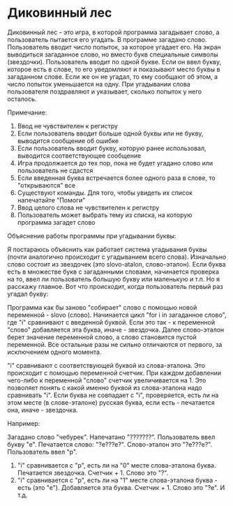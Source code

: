 # Диковинный лес
Диковинный лес - это игра, в которой программа загадывает слово, а пользователь пытается его угадать.
В программе загадано слово. Пользователь вводит число попыток, за которое угадает его. На экран выводиться загаданное слово, но вместо букв специальные символы (звездочки). Пользователь вводит по одной букве. Если он ввел букву, которое есть в слове, то его уведомляют и показывают место буквы в загаданном слове. Если же он не угадал, то ему сообщают об этом, а число попыток уменьшается на одну. При угадывании слова пользователя поздравляют и указывает, сколько попыток у него осталось.

Примечание:
1) Ввод не чувствителен к регистру
2) Если пользователь вводит больше одной буквы или не букву, выводится сообщение об ошибке
3) Если пользователь вводит букву, которую ранее использовал, выводится соответствующее сообщение
4) Игра продолжается до тех пор, пока не будет угадано слово или пользователь не сдастся
5) Если введенная буква встречается более одного раза в слове, то "открываются" все
6) Существуют команды. Для того, чтобы увидеть их список напечатайте "Помоги"
7) Ввод целого слова не чувствителен к регистру
8) Пользователь может выбрать тему из списка, на которую программа загадет слово

Объяснение работы программы при угадывании буквы:

Я постараюсь объяснить как работает система угадывания буквы (почти аналогично происходит с угадыванием всего слова). Изначально слово состоит из звездочек (это slovo-atalon, слово-эталон). Если буква есть в множестве букв с загаданными словами, начинается проверка на то, ввел ли пользователь большую букву или маленькую и т.п. Но я расскажу главное. Вот что происходит, когда пользователь первый раз угадал букву:

Программа как бы заново "собирает" слово с помощью новой переменной - slovo (слово). Начинается цикл "for i in загаданное слово", где "i" сравнивают с введенной буквой. Если это так - к переменной "слово" добавляется эта буква, иначе - звездочка. Далее слово-эталон берет значение переменной слово, а слово становится пустой переменной. Все остальные разы не сильно отличаются от первого, за исключением одного момента.

"i" сравнивают с соответствующей буквой из слова-эталона. Это происходит с помощью переменной счетчик. При каждом добавлении чего-либо к переменной "слово" счетчик увеличивается на 1. Это позволяет понять с какой именно буквой из слова-эталона надо сравнивать "i". Если буква не совпадает с "i", проверяется, есть ли на этом месте (в слове-эталоне) русская буква, если есть - печатается она, иначе - звездочка.

Например:

Загадано слово "чебурек". Напечатано "???????". Пользователь ввел букву "е". Печатается слово: "?е???е?". Слово-эталон это "?е???е?".
Пользователь ввел "р".
1) "i" сравнивается с "р", есть ли на "0" месте слова-эталона буква. Печатается звездочка. Счетчик + 1. Слово это "?".
2) "i" сравнивается с "р", есть ли на "1" месте слова-эталона буква - есть (это "е"). Добавляется эта буква. Счетчик + 1. Слово это "?е". И т.д.
